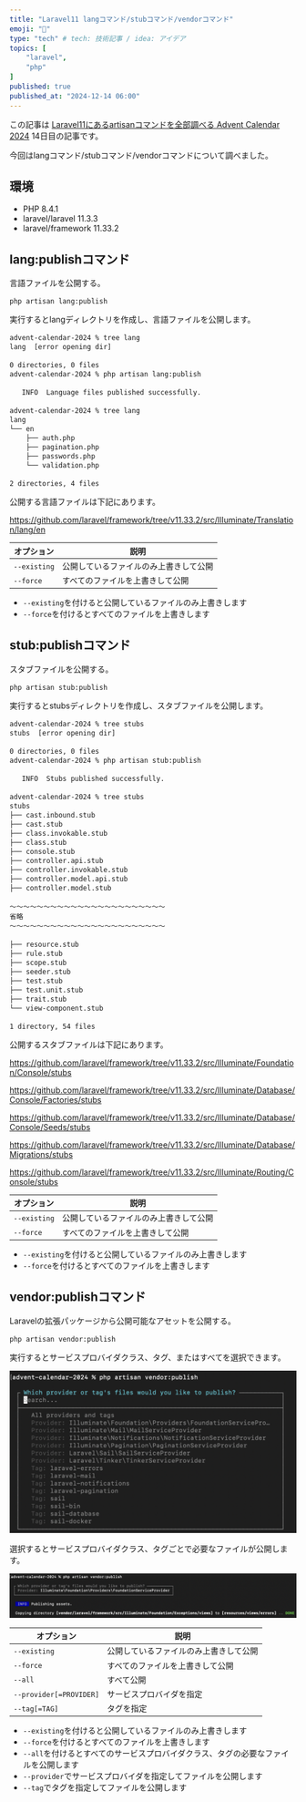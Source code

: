 ```yaml
---
title: "Laravel11 langコマンド/stubコマンド/vendorコマンド"
emoji: "📌"
type: "tech" # tech: 技術記事 / idea: アイデア
topics: [
    "laravel",
    "php"
]
published: true
published_at: "2024-12-14 06:00"
---
```


この記事は [Laravel11にあるartisanコマンドを全部調べる Advent Calendar 2024](https://adventar.org/calendars/10674) 14日目の記事です。

今回はlangコマンド/stubコマンド/vendorコマンドについて調べました。

## 環境

- PHP 8.4.1
- laravel/laravel 11.3.3
- laravel/framework 11.33.2

## lang:publishコマンド

言語ファイルを公開する。

```
php artisan lang:publish
```

実行するとlangディレクトリを作成し、言語ファイルを公開します。

```
advent-calendar-2024 % tree lang
lang  [error opening dir]

0 directories, 0 files
advent-calendar-2024 % php artisan lang:publish

   INFO  Language files published successfully.  

advent-calendar-2024 % tree lang               
lang
└── en
    ├── auth.php
    ├── pagination.php
    ├── passwords.php
    └── validation.php

2 directories, 4 files
```

公開する言語ファイルは下記にあります。

https://github.com/laravel/framework/tree/v11.33.2/src/Illuminate/Translation/lang/en

| オプション | 説明 |
| --- | --- |
| `--existing` | 公開しているファイルのみ上書きして公開 |
| `--force` | すべてのファイルを上書きして公開 |

- `--existing`を付けると公開しているファイルのみ上書きします
- `--force`を付けるとすべてのファイルを上書きします

## stub:publishコマンド

スタブファイルを公開する。

```
php artisan stub:publish
```

実行するとstubsディレクトリを作成し、スタブファイルを公開します。

```
advent-calendar-2024 % tree stubs
stubs  [error opening dir]

0 directories, 0 files
advent-calendar-2024 % php artisan stub:publish

   INFO  Stubs published successfully.  

advent-calendar-2024 % tree stubs              
stubs
├── cast.inbound.stub
├── cast.stub
├── class.invokable.stub
├── class.stub
├── console.stub
├── controller.api.stub
├── controller.invokable.stub
├── controller.model.api.stub
├── controller.model.stub

〜〜〜〜〜〜〜〜〜〜〜〜〜〜〜〜〜〜〜〜〜〜〜
省略
〜〜〜〜〜〜〜〜〜〜〜〜〜〜〜〜〜〜〜〜〜〜〜

├── resource.stub
├── rule.stub
├── scope.stub
├── seeder.stub
├── test.stub
├── test.unit.stub
├── trait.stub
└── view-component.stub

1 directory, 54 files
```

公開するスタブファイルは下記にあります。

https://github.com/laravel/framework/tree/v11.33.2/src/Illuminate/Foundation/Console/stubs

https://github.com/laravel/framework/tree/v11.33.2/src/Illuminate/Database/Console/Factories/stubs

https://github.com/laravel/framework/tree/v11.33.2/src/Illuminate/Database/Console/Seeds/stubs

https://github.com/laravel/framework/tree/v11.33.2/src/Illuminate/Database/Migrations/stubs

https://github.com/laravel/framework/tree/v11.33.2/src/Illuminate/Routing/Console/stubs

| オプション | 説明 |
| --- | --- |
| `--existing` | 公開しているファイルのみ上書きして公開 |
| `--force` | すべてのファイルを上書きして公開 |

- `--existing`を付けると公開しているファイルのみ上書きします
- `--force`を付けるとすべてのファイルを上書きします


## vendor:publishコマンド

Laravelの拡張パッケージから公開可能なアセットを公開する。

```
php artisan vendor:publish
```

実行するとサービスプロバイダクラス、タグ、またはすべてを選択できます。

![](/images/e3c73a5ae1ec07/1.png)

選択するとサービスプロバイダクラス、タグごとで必要なファイルが公開します。

![](/images/e3c73a5ae1ec07/2.png)

| オプション | 説明 |
| --- | --- |
| `--existing` | 公開しているファイルのみ上書きして公開 |
| `--force` | すべてのファイルを上書きして公開 |
| `--all` | すべて公開 |
| `--provider[=PROVIDER]` | サービスプロバイダを指定 |
| `--tag[=TAG]` | タグを指定 |

- `--existing`を付けると公開しているファイルのみ上書きします
- `--force`を付けるとすべてのファイルを上書きします
- `--all`を付けるとすべてのサービスプロバイダクラス、タグの必要なファイルを公開します
- `--provider`でサービスプロバイダを指定してファイルを公開します
- `--tag`でタグを指定してファイルを公開します
